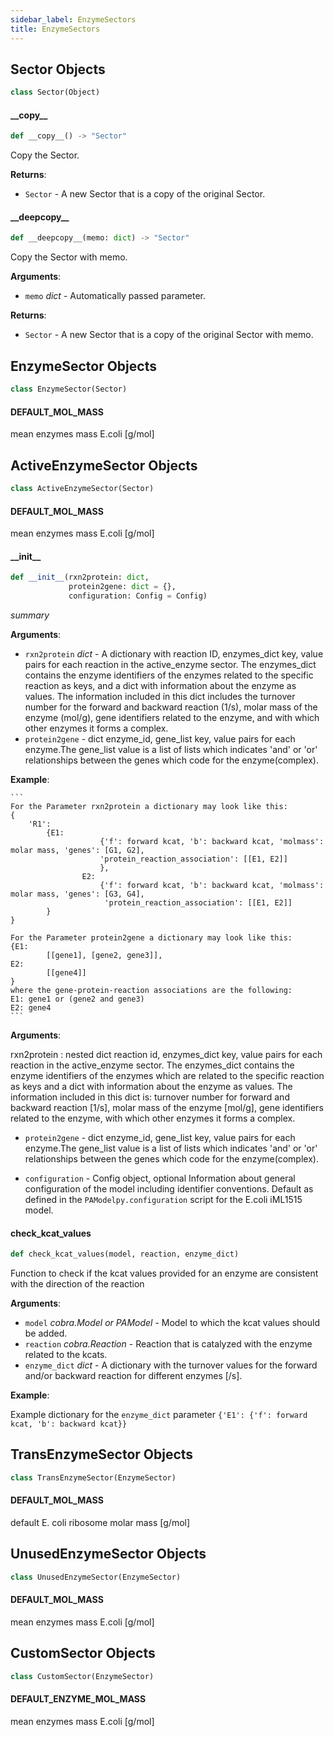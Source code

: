 ```yaml
---
sidebar_label: EnzymeSectors
title: EnzymeSectors
---
```


## Sector Objects

```python
class Sector(Object)
```

#### \_\_copy\_\_

```python
def __copy__() -> "Sector"
```

Copy the Sector.

**Returns**:

- `Sector` - A new Sector that is a copy of the original Sector.

#### \_\_deepcopy\_\_

```python
def __deepcopy__(memo: dict) -> "Sector"
```

Copy the Sector with memo.

**Arguments**:

- `memo` _dict_ - Automatically passed parameter.
  

**Returns**:

- `Sector` - A new Sector that is a copy of the original Sector with memo.

## EnzymeSector Objects

```python
class EnzymeSector(Sector)
```

#### DEFAULT\_MOL\_MASS

mean enzymes mass E.coli [g/mol]

## ActiveEnzymeSector Objects

```python
class ActiveEnzymeSector(Sector)
```

#### DEFAULT\_MOL\_MASS

mean enzymes mass E.coli [g/mol]

#### \_\_init\_\_

```python
def __init__(rxn2protein: dict,
             protein2gene: dict = {},
             configuration: Config = Config)
```

_summary_

**Arguments**:

- `rxn2protein` _dict_ - A dictionary with reaction ID, enzymes_dict key, value pairs for each reaction in the active_enzyme sector.
  The enzymes_dict contains the enzyme identifiers of the enzymes related to the specific reaction as keys, and a dict
  with information about the enzyme as values. The information included in this dict includes the turnover number for
  the forward and backward reaction (1/s), molar mass of the enzyme (mol/g), gene identifiers related to the enzyme,
  and with which other enzymes it forms a complex.
- `protein2gene` - dict
  enzyme_id, gene_list key, value pairs for each enzyme.The gene_list value is a list of lists which indicates
  &#x27;and&#x27; or &#x27;or&#x27; relationships between the genes which code for the enzyme(complex).
  

**Example**:

    ```
    For the Parameter rxn2protein a dictionary may look like this:
    {
        'R1':
            {E1:
                        {'f': forward kcat, 'b': backward kcat, 'molmass': molar mass, 'genes': [G1, G2],
                        'protein_reaction_association': [[E1, E2]]
                        },
                    E2:
                        {'f': forward kcat, 'b': backward kcat, 'molmass': molar mass, 'genes': [G3, G4],
                         'protein_reaction_association': [[E1, E2]]
            }
    }

    For the Parameter protein2gene a dictionary may look like this:
    {E1:
            [[gene1], [gene2, gene3]],
    E2:
            [[gene4]]
    }
    where the gene-protein-reaction associations are the following:
    E1: gene1 or (gene2 and gene3)
    E2: gene4
    ```

**Arguments**:

  rxn2protein : nested dict
  reaction id, enzymes_dict key, value pairs for each reaction in the active_enzyme sector.
  The enzymes_dict contains the enzyme identifiers of the enzymes which are related to the specific reaction
  as keys and a dict with information about the enzyme as values. The information included in this dict is:
  turnover number for forward and backward reaction [1/s], molar mass of the enzyme [mol/g], gene identifiers
  related to the enzyme, with which other enzymes it forms a complex.
  
- `protein2gene` - dict
  enzyme_id, gene_list key, value pairs for each enzyme.The gene_list value is a list of lists which indicates
  &#x27;and&#x27; or &#x27;or&#x27; relationships between the genes which code for the enzyme(complex).
  
- `configuration` - Config object, optional
  Information about general configuration of the model including identifier conventions.
  Default as defined in the `PAModelpy.configuration` script for the E.coli iML1515 model.

#### check\_kcat\_values

```python
def check_kcat_values(model, reaction, enzyme_dict)
```

Function to check if the kcat values provided for an enzyme are consistent with the direction of the reaction

**Arguments**:

- `model` _cobra.Model or PAModel_ - Model to which the kcat values should be added.
- `reaction` _cobra.Reaction_ - Reaction that is catalyzed with the enzyme related to the kcats.
- `enzyme_dict` _dict_ - A dictionary with the turnover values for the forward and/or backward reaction for different enzymes [/s].
  

**Example**:

  Example dictionary for the `enzyme_dict` parameter
    ```
    {'E1': {'f': forward kcat, 'b': backward kcat}}
    ```

## TransEnzymeSector Objects

```python
class TransEnzymeSector(EnzymeSector)
```

#### DEFAULT\_MOL\_MASS

default E. coli ribosome molar mass [g/mol]

## UnusedEnzymeSector Objects

```python
class UnusedEnzymeSector(EnzymeSector)
```

#### DEFAULT\_MOL\_MASS

mean enzymes mass E.coli [g/mol]

## CustomSector Objects

```python
class CustomSector(EnzymeSector)
```

#### DEFAULT\_ENZYME\_MOL\_MASS

mean enzymes mass E.coli [g/mol]

